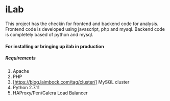# iLab

This project has the checkin for frontend and backend code for analysis.
Frontend code is developed using javascript, php and mysql. Backend code is completely based of python and mysql.

#### For installing or bringing up ilab in production

##### Requirements
1. Apache
2. PHP
3. [https://blog.laimbock.com/tag/cluster/] MySQL cluster
4. Python 2.7.11
5. HAProxy/Pen/Galera Load Balancer

